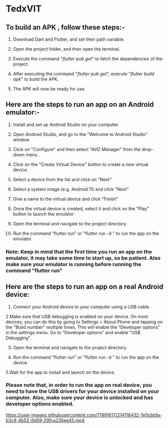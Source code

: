 # TedxVIT


## To build an APK , follow these steps:-

1. Download Dart and Flutter, and set their path variable.

2. Open the project folder, and then open the terminal.

3. Execute the command "*flutter pub get*" to fetch the dependencies of the project.

4. After executing the command "*flutter pub get*", execute "*flutter build apk*" to build the APK.

5. The APK will now be ready for use.


## Here are the steps to run an app on an Android emulator:-

1. Install and set up Android Studio on your computer.

2. Open Android Studio, and go to the "Welcome to Android Studio" window.

3. Click on "Configure" and then select "AVD Manager" from the drop-down menu.

4. Click on the "Create Virtual Device" button to create a new virtual device.

5. Select a device from the list and click on "Next"

6. Select a system image (e.g. Android 11) and click "Next"

7. Give a name to the virtual device and click "Finish"

8. Once the virtual device is created, select it and click on the "Play" button to launch the emulator

9. Open the terminal and navigate to the project directory

10. Run the command "flutter run" or "flutter run -d <emulator-id>" to run the app on the emulator.

### Note: Keep in mind that the first time you run an app on the emulator, it may take some time to start up, so be patient. Also make sure your emulator is running before running the command "flutter run"

## Here are the steps to run an app on a real Android device:

1. Connect your Android device to your computer using a USB cable.

2 Make sure that USB debugging is enabled on your device. On most devices, you can do this by going to Settings > About Phone and tapping on the "Build number" multiple times. This will enable the "Developer options" in the settings menu. Go to "Developer options" and enable "USB Debugging".

3. Open the terminal and navigate to the project directory.

4. Run the command "flutter run" or "flutter run -d <device-id>" to run the app on the device.

5.Wait for the app to install and launch on the device.

### Please note that, in order to run the app on real device, you need to have the USB drivers for your device installed on your computer. Also, make sure your device is unlocked and has developer options enabled.

https://user-images.githubusercontent.com/71991617/214118432-1e0cbbfa-b3c8-4b52-8d59-29fca236ee45.mp4

